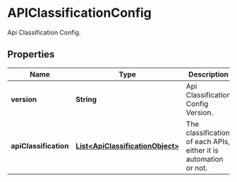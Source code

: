 

# APIClassificationConfig

Api Classification Config.

## Properties

| Name | Type | Description | Notes |
|------------ | ------------- | ------------- | -------------|
|**version** | **String** | Api Classification Config Version. |  [optional] |
|**apiClassification** | [**List&lt;ApiClassificationObject&gt;**](ApiClassificationObject.md) | The classification of each APIs, either it is automation or not. |  [optional] |




